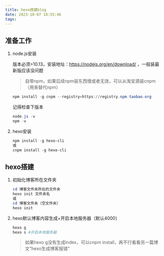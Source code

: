 ```yaml
---
title: hexo搭建blog
date: 2023-10-07 18:55:46
tags:
---
```


## 准备工作

1. node.js安装

   版本必须>10.13，安装地址：https://nodejs.org/en/download/ ，一般装最新版应该没问题

   > 自带npm，如果后续npm装东西慢或者无效，可以从淘宝源装cnpm（用来替代npm）
    ```powershell
   npm install -g cnpm --registry=https://registry.npm.taobao.org
    ```
	记得检查下版本
	
	```powershell
	node.js -v
	npm -v
	```
	
2. hexo安装

   ```powershell
   npm install -g hexo-cli
   或
   cnpm install -g hexo-cli
   ```

## hexo搭建

1. 初始化博客所在文件夹

   ```powershell
   cd 博客文件夹所在的文件夹
   hexo init 文件夹名
   或
   cd 博客文件夹（空文件夹）
   hexo init
   ```

2. hexo默认博客内容生成+开启本地服务器（默认4000）

   ```powershell
   hexo g
   hexo s #开启本地服务器
   ```

   > 如果hexo g没有生成index，可以cnpm install，再不行看看另一篇博文“hexo生成博客报错”
